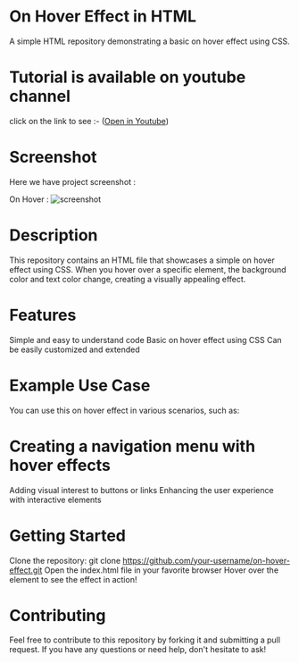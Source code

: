 # On Hover Effect in HTML
A simple HTML repository demonstrating a basic on hover effect using CSS.


# Tutorial is available on youtube channel 
click on the link to see :- ([Open in Youtube]())

# Screenshot
Here we have project screenshot :


On Hover :
![screenshot](OnHove.png)


# Description
This repository contains an HTML file that showcases a simple on hover effect using CSS. When you hover over a specific element, the background color and text color change, creating a visually appealing effect.

# Features
Simple and easy to understand code
Basic on hover effect using CSS
Can be easily customized and extended

# Example Use Case
You can use this on hover effect in various scenarios, such as:

# Creating a navigation menu with hover effects
Adding visual interest to buttons or links
Enhancing the user experience with interactive elements

# Getting Started
Clone the repository: git clone https://github.com/your-username/on-hover-effect.git
Open the index.html file in your favorite browser
Hover over the element to see the effect in action!


# Contributing
Feel free to contribute to this repository by forking it and submitting a pull request. If you have any questions or need help, don't hesitate to ask!
